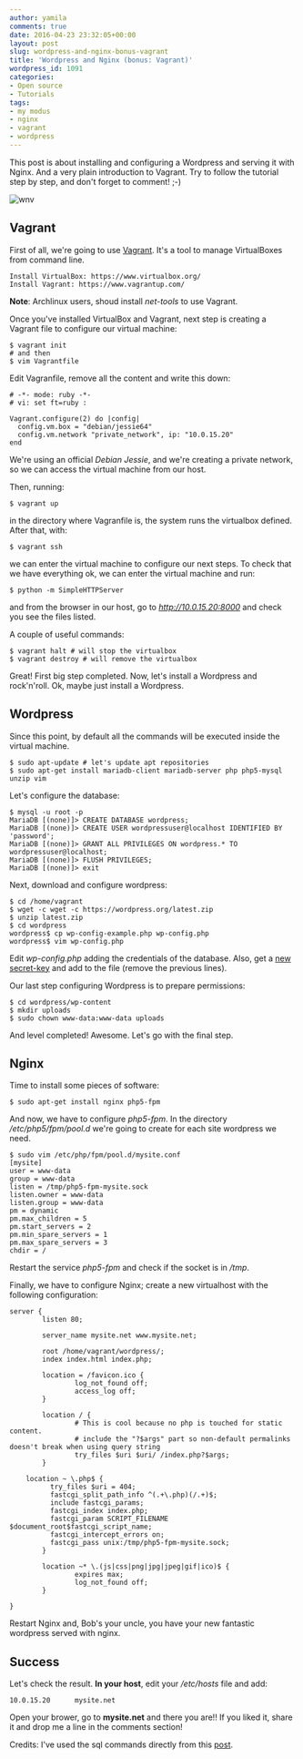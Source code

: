 ```yaml
---
author: yamila
comments: true
date: 2016-04-23 23:32:05+00:00
layout: post
slug: wordpress-and-nginx-bonus-vagrant
title: 'Wordpress and Nginx (bonus: Vagrant)'
wordpress_id: 1091
categories:
- Open source
- Tutorials
tags:
- my modus
- nginx
- vagrant
- wordpress
---
```


This post is about installing and configuring a Wordpress and serving it with Nginx. And a very plain introduction to Vagrant. Try to follow the tutorial step by step, and don't forget to comment! ;-)

![wnv](/images/2016/04/wnv.png)

<!-- more -->



##  Vagrant



First of all, we're going to use [Vagrant](https://www.vagrantup.com/). It's a tool to manage VirtualBoxes from command line.




    Install VirtualBox: https://www.virtualbox.org/
    Install Vagrant: https://www.vagrantup.com/




**Note**: Archlinux users, shoud install _net-tools_ to use Vagrant.

Once you've installed VirtualBox and Vagrant, next step is creating a Vagrant file to configure our virtual machine:




    $ vagrant init
    # and then
    $ vim Vagrantfile




Edit Vagranfile, remove all the content and write this down:



    # -*- mode: ruby -*-
    # vi: set ft=ruby :

    Vagrant.configure(2) do |config|
      config.vm.box = "debian/jessie64"
      config.vm.network "private_network", ip: "10.0.15.20"
    end



We're using an official _Debian Jessie_, and we're creating a private network, so we can access the virtual machine from our host.

Then, running:



    $ vagrant up




in the directory where Vagranfile is, the system runs the virtualbox defined. After that, with:




    $ vagrant ssh




we can enter the virtual machine to configure our next steps. To check that we have everything ok, we can enter the virtual machine and run:



    $ python -m SimpleHTTPServer



and from the browser in our host,  go to _http://10.0.15.20:8000_ and check you see the files listed.

A couple of useful commands:



    $ vagrant halt # will stop the virtualbox
    $ vagrant destroy # will remove the virtualbox




Great! First big step completed. Now, let's install a Wordpress and rock'n'roll. Ok, maybe just install a Wordpress.



## Wordpress



Since this point, by default all the commands will be executed inside the virtual machine.




    $ sudo apt-update # let's update apt repositories
    $ sudo apt-get install mariadb-client mariadb-server php php5-mysql unzip vim




Let's configure the database:



    $ mysql -u root -p
    MariaDB [(none)]> CREATE DATABASE wordpress;
    MariaDB [(none)]> CREATE USER wordpressuser@localhost IDENTIFIED BY 'password';
    MariaDB [(none)]> GRANT ALL PRIVILEGES ON wordpress.* TO wordpressuser@localhost;
    MariaDB [(none)]> FLUSH PRIVILEGES;
    MariaDB [(none)]> exit




Next, download and configure wordpress:



    $ cd /home/vagrant
    $ wget -c wget -c https://wordpress.org/latest.zip
    $ unzip latest.zip
    $ cd wordpress
    wordpress$ cp wp-config-example.php wp-config.php
    wordpress$ vim wp-config.php




Edit _wp-config.php_ adding the credentials of the database. Also, get a [new secret-key](https://api.wordpress.org/secret-key/1.1/salt/) and add to the file (remove the previous lines).

Our last step configuring Wordpress is to prepare permissions:



    $ cd wordpress/wp-content
    $ mkdir uploads
    $ sudo chown www-data:www-data uploads




And level completed! Awesome. Let's go with the final step.



## Nginx



Time to install some pieces of software:



    $ sudo apt-get install nginx php5-fpm




And now, we have to configure _php5-fpm_. In the directory _/etc/php5/fpm/pool.d_ we're going to create for each site wordpress we need.



    $ sudo vim /etc/php/fpm/pool.d/mysite.conf
    [mysite]
    user = www-data
    group = www-data
    listen = /tmp/php5-fpm-mysite.sock
    listen.owner = www-data
    listen.group = www-data
    pm = dynamic
    pm.max_children = 5
    pm.start_servers = 2
    pm.min_spare_servers = 1
    pm.max_spare_servers = 3
    chdir = /




Restart the service _php5-fpm_ and check if the socket is in _/tmp_.

Finally, we have to configure Nginx; create a new virtualhost with the following configuration:



    server {
            listen 80;

            server_name mysite.net www.mysite.net;

            root /home/vagrant/wordpress/;
            index index.html index.php;

            location = /favicon.ico {
                    log_not_found off;
                    access_log off;
            }

            location / {
                    # This is cool because no php is touched for static content.
                    # include the "?$args" part so non-default permalinks doesn't break when using query string
                    try_files $uri $uri/ /index.php?$args;
            }

        location ~ \.php$ {
              try_files $uri = 404;
              fastcgi_split_path_info ^(.+\.php)(/.+)$;
              include fastcgi_params;
              fastcgi_index index.php;
              fastcgi_param SCRIPT_FILENAME $document_root$fastcgi_script_name;
              fastcgi_intercept_errors on;
              fastcgi_pass unix:/tmp/php5-fpm-mysite.sock;
            }

            location ~* \.(js|css|png|jpg|jpeg|gif|ico)$ {
                    expires max;
                    log_not_found off;
            }

    }



Restart Nginx and, Bob's your uncle, you have your new fantastic wordpress served with nginx.



## Success



Let's check the result. **In your host**, edit your _/etc/hosts_ file and add:



    10.0.15.20      mysite.net



Open your brower, go to **mysite.net** and there you are!! If you liked it, share it and drop me a line in the comments section!

Credits: I've used the sql commands directly from this [post](https://www.digitalocean.com/community/tutorials/how-to-install-wordpress-with-nginx-on-ubuntu-14-04).

